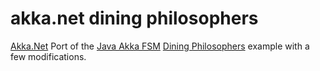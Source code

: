 # akka.net dining philosophers
[Akka.Net](http://getakka.net/) Port of the [Java Akka FSM](http://www.typesafe.com/activator/template/akka-sample-fsm-scala?_ga=1.206707600.2097724314.1436812278) [Dining Philosophers](https://en.wikipedia.org/wiki/Dining_philosophers_problem) example with a few modifications.




